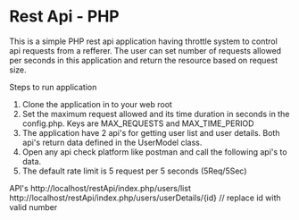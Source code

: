 # Rest Api - PHP

This is a simple PHP rest api application having throttle system to control api requests from a refferer. The user can set number of requests allowed per seconds in this application and return the resource based on request size.

Steps to run application
1. Clone the application in to your web root
2. Set the maximum request allowed and its time duration in seconds in the config.php. Keys are MAX_REQUESTS and MAX_TIME_PERIOD
3. The application have 2 api's for getting user list and user details. Both api's return data defined in the UserModel class.
4. Open any api check platform like postman and call the following api's to data.
5. The default rate limit is 5 request per 5 seconds (5Req/5Sec)

API's
http://localhost/restApi/index.php/users/list
http://localhost/restApi/index.php/users/userDetails/{id} // replace id with valid number
